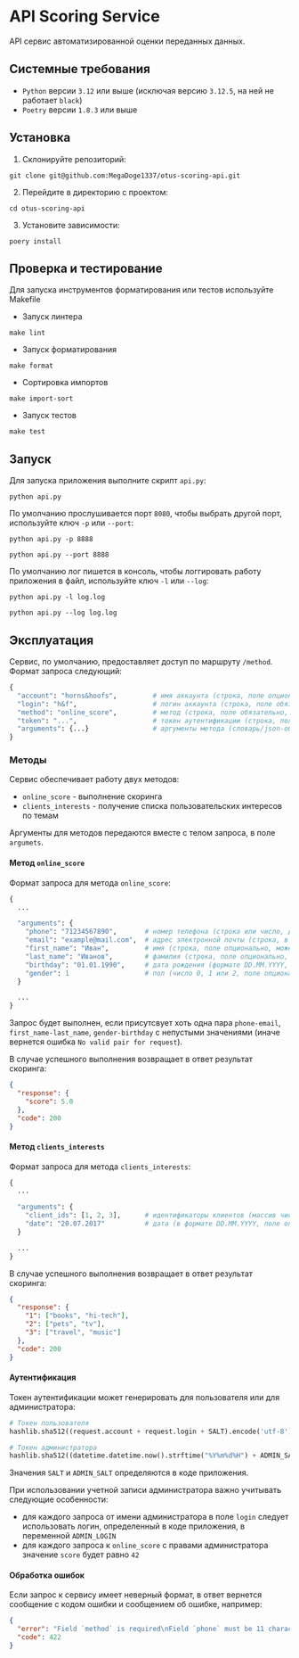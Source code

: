 # API Scoring Service
API сервис автоматизированной оценки переданных данных.

## Системные требования
- `Python` версии `3.12` или выше (исключая версию `3.12.5`, на ней не работает `black`)
- `Poetry` версии `1.8.3` или выше

## Установка

1. Склонируйте репозиторий:
```
git clone git@github.com:MegaDoge1337/otus-scoring-api.git
```

2. Перейдите в директорию с проектом:
```
cd otus-scoring-api
```

3. Установите зависимости:
```
poery install
```

## Проверка и тестирование

Для запуска инструментов форматирования или тестов используйте Makefile

- Запуск линтера
```
make lint
```

- Запуск форматирования
```
make format
```

- Сортировка импортов
```
make import-sort
```

- Запуск тестов
```
make test
```

## Запуск

Для запуска приложения выполните скрипт `api.py`:
```
python api.py
```

По умолчанию прослушивается порт `8080`, чтобы выбрать другой порт, используйте ключ `-p` или `--port`:
```
python api.py -p 8888

python api.py --port 8888
```

По умолчанию лог пишется в консоль, чтобы логгировать работу приложения в файл, используйте ключ `-l` или `--log`:
```
python api.py -l log.log

python api.py --log log.log
```

## Эксплуатация

Сервис, по умолчанию, предоставляет доступ по маршруту `/method`. Формат запроса следующий:
```py
{
  "account": "horns&hoofs",         # имя аккаунта (строка, поле опционально, может быть пустым)
  "login": "h&f",                   # логин аккаунта (строка, поле обязательно, может быть пустым)
  "method": "online_score",         # метод (строка, поле обязательно, может быть пустым), подробнее см. раздел Методы
  "token": "...",                   # токен аутентификации (строка, поле обязательно, может быть пустым), подробнее см. раздел Аутентификация
  "arguments": {...}                # аргументы метода (словарь/json-объект, поле обязательно, может быть пустым), подробнее см. раздел Методы
}
```

### Методы

Сервис обеспечивает работу двух методов:

- `online_score` - выполнение скоринга
- `clients_interests` - получение списка пользовательских интересов по темам

Аргументы для методов передаются вместе с телом запроса, в поле `argumets`.

#### Метод `online_score`

Формат запроса для метода `online_score`:
```py
{
  ...

  "arguments": {
    "phone": "71234567890",       # номер телефона (строка или число, длиной 11, начинается с 7, поле опционально, может быть пустым)
    "email": "example@mail.com",  # адрес электронной почты (строка, в которой есть @, поле опционально, может быть пустым)
    "first_name": "Иван",         # имя (строка, поле опционально, может быть пустым)
    "last_name": "Иванов",        # фамилия (строка, поле опционально, может быть пустым)
    "birthday": "01.01.1990",     # дата рождения (формате DD.MM.YYYY, с которой прошло не больше 70 лет, поле опционально, может быть пустым)
    "gender": 1                   # пол (число 0, 1 или 2, поле опционально, может быть пустым)
  }

  ...
}
```
Запрос будет выполнен, если присутсвует хоть одна пара `phone-email`, `first_name-last_name`, `gender-birthday` с непустыми значениями (иначе вернется ошибка `No valid pair for request`).

В случае успешного выполнения возвращает в ответ результат скоринга:
```json
{
  "response": {
    "score": 5.0
  },
  "code": 200
}
```

#### Метод `clients_interests`

Формат запроса для метода `clients_interests`:
```py
{
  ...

  "arguments": {
    "client_ids": [1, 2, 3],      # идентификаторы клиентов (массив чисел, поле обязательно, не пустое)
    "date": "20.07.2017"          # дата (в формате DD.MM.YYYY, поле опционально, может быть пустым)
  }

  ...
}
```

В случае успешного выполнения возвращает в ответ результат скоринга:
```json
{
  "response": {
    "1": ["books", "hi-tech"],
    "2": ["pets", "tv"],
    "3": ["travel", "music"]
  },
  "code": 200
}
```

#### Аутентификация

Токен аутентификации может генерировать для пользователя или для администратора:
```py
# Токен пользователя
hashlib.sha512((request.account + request.login + SALT).encode('utf-8')).hexdigest()
```

```py
# Токен администратора
hashlib.sha512((datetime.datetime.now().strftime("%Y%m%d%H") + ADMIN_SALT).encode('utf-8')).hexdigest()
```

Значения `SALT` и `ADMIN_SALT` определяются в коде приложения.

При использовании учетной записи администратора важно учитывать следующие особенности:
- для каждого запроса от имени администратора в поле `login` следует использовать логин, определенный в коде приложения, в переменной `ADMIN_LOGIN`
- для каждого запроса к `online_score` с правами администратора значение `score` будет равно `42`

#### Обработка ошибок

Если запрос к сервису имеет неверный формат, в ответ вернется сообщение с кодом ошибки и сообщением об ошибке, например:
```json
{
  "error": "Field `method` is required\nField `phone` must be 11 charactes long...",
  "code": 422
}
```
